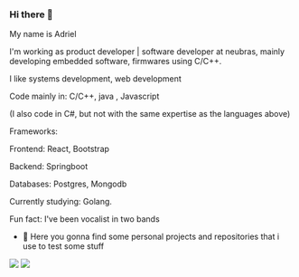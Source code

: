 ### Hi there 👋

My name is Adriel

I'm working as product developer | software developer at neubras, mainly developing embedded software, firmwares using C/C++.

I like systems development, web development

Code mainly in: C/C++, java , Javascript

(I also code in C#, but not with the same expertise as the languages above)

Frameworks:

Frontend: React, Bootstrap
  
Backend: Springboot

Databases: Postgres, Mongodb

Currently studying: Golang.

Fun fact: I've been vocalist in two bands

- 🔭 Here you gonna find some personal projects and repositories that i use to test some stuff





[<img src="https://img.shields.io/badge/linkedin-%230077B5.svg?&style=for-the-badge&logo=linkedin&logoColor=white" />](https://www.linkedin.com/in/adriel-souza-363b05179/) [<img src = "https://img.shields.io/badge/instagram-%23E4405F.svg?&style=for-the-badge&logo=instagram&logoColor=white">](https://www.instagram.com/adrielsouzaaa/) 



<!--
**A-souza96/A-souza96** is a ✨ _special_ ✨ repository because its `README.md` (this file) appears on your GitHub profile.
My name is Adriel. 
Além disso possuo inglês avançado, pacote office avançado e conhecimentos em diferentes linguagens de programação, entre elas: JavaScript ,Java , .NET. 
Desde criança sou apaixonado por inovações e ciências exatas, isso me fez escolher uma carreira na qual eu pudesse estudar e me aprofundar em diferentes tipos de tecnologias. 
Meu objetivo profissional é compartilhar experiências e conhecimento a fim de contribuir por resultados por meio das minhas habilidades e aprender constantemente com o dia a dia de trabalho. 
Here are some ideas to get you started:
- 🔭 I’m currently working on ...
